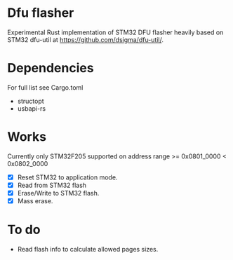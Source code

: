 # Dfu flasher

Experimental Rust implementation of STM32 DFU flasher heavily based on STM32 dfu-util at https://github.com/dsigma/dfu-util/.

# Dependencies

For full list see Cargo.toml

 - structopt
 - usbapi-rs

# Works

Currently only STM32F205 supported on address range >= 0x0801_0000 < 0x0802_0000

 - [X] Reset STM32 to application mode.
 - [X] Read from STM32 flash
 - [X] Erase/Write to STM32 flash.
 - [X] Mass erase.

# To do

 - Read flash info to calculate allowed pages sizes.

